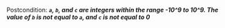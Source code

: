 Postcondition: ***`a`, `b`, and `c` are integers within the range -10^9 to 10^9. The value of `b` is not equal to `a`, and `c` is not equal to 0***